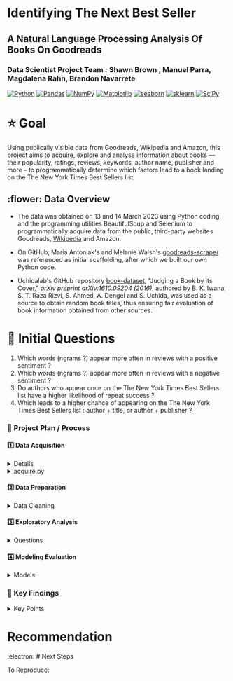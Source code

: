 #  Identifying The Next Best Seller 
## A Natural Language Processing Analysis Of Books On Goodreads  

### Data Scientist Project Team : Shawn Brown , Manuel Parra, Magdalena Rahn, Brandon Navarrete

<a href="#"><img alt="Python" src="https://img.shields.io/badge/Python-013243.svg?logo=python&logoColor=blue"></a>
<a href="#"><img alt="Pandas" src="https://img.shields.io/badge/Pandas-150458.svg?logo=pandas&logoColor=red"></a>
<a href="#"><img alt="NumPy" src="https://img.shields.io/badge/Numpy-2a4d69.svg?logo=numpy&logoColor=black"></a>
<a href="#"><img alt="Matplotlib" src="https://img.shields.io/badge/Matplotlib-8DF9C1.svg?logo=matplotlib&logoColor=blue"></a>
<a href="#"><img alt="seaborn" src="https://img.shields.io/badge/seaborn-65A9A8.svg?logo=pandas&logoColor=red"></a>
<a href="#"><img alt="sklearn" src="https://img.shields.io/badge/sklearn-4b86b4.svg?logo=scikitlearn&logoColor=black"></a>
<a href="#"><img alt="SciPy" src="https://img.shields.io/badge/SciPy-1560bd.svg?logo=scipy&logoColor=blue"></a>

# :star: Goal

Using publically visible data from Goodreads, Wikipedia and Amazon, this project aims to acquire, explore and analyse information about books — their popularity, ratings, reviews, keywords, author name, publisher and more – to programmatically determine which factors lead to a book landing on the The New York Times Best Sellers list.



## :flower: Data Overview  

* The data was obtained on 13 and 14 March 2023 using Python coding and the programming utilities BeautifulSoup and Selenium to programmatically acquire data from the public, third-party websites Goodreads, [Wikipedia](https://en.wikipedia.org/wiki/Lists_of_The_New_York_Times_fiction_best_sellers) and Amazon.    

* On GitHub, Maria Antoniak's and Melanie Walsh's [goodreads-scraper](https://github.com/uchidalab/book-dataset) was referenced as initial scaffolding, after which we built our own Python code.    

* Uchidalab's GitHub repository [book-dataset](https://github.com/uchidalab/book-dataset), "Judging a Book by its Cover," _arXiv preprint arXiv:1610.09204 (2016)_, authored by B. K. Iwana, S. T. Raza Rizvi, S. Ahmed, A. Dengel and S. Uchida, was used as a source to obtain random book titles, thus ensuring fair evaluation of book information obtained from other sources.   


    
    
# :star2: Initial Questions

1.  Which words (ngrams ?) appear more often in reviews with a positive sentiment ?  
2.  Which words (ngrams ?) appear more often in reviews with a negative sentiment ? 
3.  Do authors who appear once on the The New York Times Best Sellers list have a higher likelihood of repeat success ?  
4.  Which leads to a higher chance of appearing on the The New York Times Best Sellers list : author + title, or author + publisher ?  



### :dizzy: Project Plan / Process
#### :one:   Data Acquisition

<details> 
    Data was acquired using Python programming and associated libraries and utilities : pandas, NumPy, os, re, time, json, urllib, XPath, BeautifulSoup and Selenium.  
    
    Issues encountered, and resolved, included locating accessible and reliable datasources, applying code across four different computing platforms and learning new data-accessing techniques.

</details>

<details>
<summary> acquire.py </summary>


</details>


#### :two:   Data Preparation

<details> After acquisition, missing values were, in general, imputed manually following online research (we encountered various cases where the book's title had been registered as 'Loading...'). The duplicates, result of four team members acquiring potentially overlapping data, were dropped. 
    
<summary> Data Cleaning</summary>

</details>

        
#### :three:   Exploratory Analysis

<details>
<summary> Questions </summary>

</details>
   
 
#### :four:   Modeling Evaluation

<details>
<summary> Models </summary>
  
</details>


### :medal_sports: Key Findings 
<details>
   
   
<summary> Key Points </summary>
   

</details>


# Recommendation



:electron: # Next Steps


To Reproduce:


